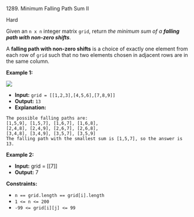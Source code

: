 1289\. Minimum Falling Path Sum II

Hard

Given an `n x n` integer matrix `grid`, return _the minimum sum of a **falling path with non-zero shifts**_.

A **falling path with non-zero shifts** is a choice of exactly one element from each row of `grid` such that no two elements chosen in adjacent rows are in the same column.

**Example 1:**

![](https://assets.leetcode.com/uploads/2021/08/10/falling-grid.jpg)


- **Input:** `grid = [[1,2,3],[4,5,6],[7,8,9]]`
- **Output:** `13`
- **Explanation:** 
````
The possible falling paths are:
[1,5,9], [1,5,7], [1,6,7], [1,6,8],
[2,4,8], [2,4,9], [2,6,7], [2,6,8],
[3,4,8], [3,4,9], [3,5,7], [3,5,9]
The falling path with the smallest sum is [1,5,7], so the answer is 13.
````
**Example 2:**

- **Input:** grid = [[7]]
- **Output:** 7


**Constraints:**

- `n == grid.length == grid[i].length`
- `1 <= n <= 200`
- `-99 <= grid[i][j] <= 99`